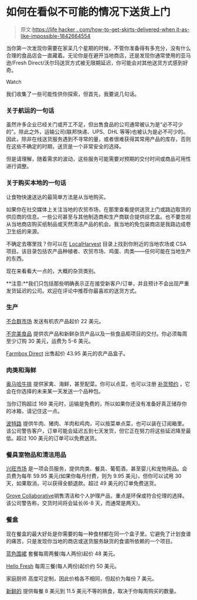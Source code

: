 # 如何在看似不可能的情况下送货上门

> 原文:[https://life hacker . com/how-to-get-skirts-delivered-when it-as-like-impossible-1842664554](https://lifehacker.com/how-to-get-groceries-delivered-when-it-seems-impossible-1842664554)

当你第一次发现你需要在家呆几个星期的时候，不管你准备得有多充分，没有什么合理的食品店会一直藏着。无论你是在避开当地商店，还是发现你通常使用的亚马逊/Fresh Direct/沃尔玛送货方式被无限期延迟，你可能会对其他送货方式感到好奇。

Watch

我们收集了一些可能性供你探索，但首先，我要说几句话。

### 关于航运的一句话

虽然许多企业已经关门或开工不足，但出售食品的公司通常被认为是“必不可少的”。除此之外，运输公司(联邦快递、UPS、DHL 等等)也被认为是必不可少的。因此，除非在线送货服务遇到不寻常的量，或者很难获得其常用产品的库存，否则在这些不确定的时期，送货是一个非常安全的选择。

但是请理解，随着需求的波动，这些服务可能需要对预期的交付时间或商品可用性进行调整。

### 关于购买本地的一句话

让食物快速送达的最简单方法是从当地购买。

如果你在社交媒体上关注当地的农贸市场，在那里查看提供送货上门或路边取货的供应商的信息。一些公司甚至与其他制造商和生产商联合提供综艺盒。也不要忽视从当地商店购买纸制品或天然清洁产品的机会。我当地的免包装商店是我路边成卷卫生纸的来源。

不确定去哪里找？你可以在 [LocalHarvest](https://www.localharvest.org/) 目录上找到你附近的当地农场或 CSA 项目。该目录包括农产品种植者、农贸市场、鸡蛋、肉类——任何可能在当地生产的东西。

现在来看看大一点的，大概的杂货类别。

**注意:**我们只包括那些明确表示正在接受新客户/订单，并且预计不会出现严重发货延迟的公司。欢迎在评论中推荐你最喜欢的送货方式。

### 生产

[不合群市场](https://www.misfitsmarket.com/) 发送有机农产品起价 22 美元。

[不完美食品](https://www.imperfectfoods.com/) 提供农产品和新鲜杂货产品以及一些食品柜项目的交付。你必须每周至少订购 30 美元，运费为 5-6 美元。

[Farmbox Direct](https://www.farmboxdirect.com/) 出售起价 43.95 美元的农产品盒子。

### 肉类和海鲜

[奥马哈牛排](https://www.omahasteaks.com/) 提供家禽、海鲜，甚至配菜。你可以点菜，也可以注册 [补货预约](https://www.omahasteaks.com/restock?SRC=RZ0636) ，它会在你选择的未来某一天发送一个品种包。

当你订购超过 169 美元时，运输是免费的，所以如果你还没有准备好真正储存你的冰箱，请记住这一点。

[波特路](https://porterroad.com/collections/all) 提供牛肉、猪肉、羊肉和鸡肉，可以按菜单点菜，也可以装在订阅箱里。该公司警告客户，订单可能会延迟五到七天发货，但它正在努力将这些延迟降至最低。超过 100 美元的订单可以免费送货。

### **餐具室物品和清洁用品**

[兴旺市场](https://thrivemarket.com/) 是一项会员服务，提供肉类、餐具、葡萄酒，甚至婴儿和宠物用品。会员费为每年 59.95 美元(如果你每月付费，则为 9.95 美元)，但你可以试用 30 天，如果取消，可以获得全额退款。超过 49 美元的订单免费送货。

[Grove Collaborative](https://www.grove.co/home)销售清洁和个人护理产品，重点是环保或符合伦理的选择。该公司警告称，交货时间将会延长(6-8 天，而通常是两天)。

### 餐盒

现在餐盒的最大好处是你需要的每一种食材都在同一个盒子里。它避免了计划食谱的痛苦，只是发现你当地的商店或送货服务缺货的食谱所依赖的一个项目。

[蓝色围裙](https://www.blueapron.com/) 套餐每周两餐(每人两份)起价 48 美元。

[Hello Fresh](https://www.hellofresh.com/) 每周三餐(每人两份)起价约 50 美元。

家庭厨师 高度可定制，因此价格各不相同，但起价为每份 7 美元。

[新鲜的](https://www.freshly.com/) 提供每餐 8 美元到 11.5 美元不等的熟食，取决于你每周购买的数量。